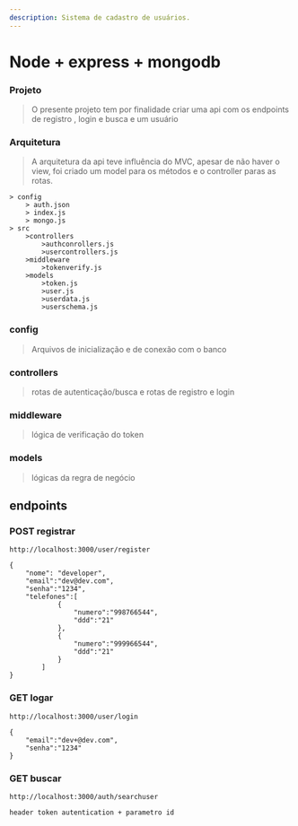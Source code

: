 ```yaml
---
description: Sistema de cadastro de usuários.
---
```


# Node + express + mongodb

### Projeto

> O presente projeto tem por finalidade criar uma api com os endpoints de registro , login e busca e um usuário

### Arquitetura

> A arquitetura da api teve influência do MVC, apesar de não haver o view, foi criado um model para os métodos e o controller paras as rotas.

```text
> config
    > auth.json
    > index.js
    > mongo.js
> src
    >controllers
        >authconrollers.js
        >usercontrollers.js
    >middleware
        >tokenverify.js
    >models
        >token.js
        >user.js
        >userdata.js
        >userschema.js
```
### config
> Arquivos de inicialização e de conexão com o banco

### controllers
> rotas de autenticação/busca e rotas de registro e login

### middleware
> lógica de verificação do token

### models
> lógicas da regra de negócio 

## endpoints

### POST registrar

```text
http://localhost:3000/user/register

{
	"nome": "developer",
	"email":"dev@dev.com",
	"senha":"1234",
	"telefones":[
			{
				"numero":"998766544",
				"ddd":"21"
			},
			{
				"numero":"999966544",
				"ddd":"21"
			}
		]
}
```
### GET logar

```text
http://localhost:3000/user/login

{
	"email":"dev+@dev.com",
	"senha":"1234"
}
```
### GET buscar

```text
http://localhost:3000/auth/searchuser

header token autentication + parametro id

```